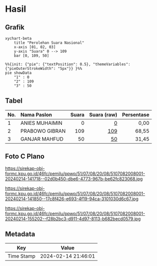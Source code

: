 # Hasil

## Grafik

```mermaid
xychart-beta
    title "Perolehan Suara Nasional"
    x-axis [01, 02, 03]
    y-axis "Suara" 0 --> 109
    bar [0, 109, 50]
```

```mermaid
%%{init: {"pie": {"textPosition": 0.5}, "themeVariables": {"pieOuterStrokeWidth": "5px"}} }%%
pie showData
    "1" : 0
    "2" : 109
    "3" : 50
```

## Tabel

| No. | Nama Paslon    | Suara | Suara (raw) | Persentase |
|:--- |:-------------- | -----:| -----------:| ----------:|
| 1   | ANIES MUHAIMIN | 0     | [0][p-1]    | 0,00       |
| 2   | PRABOWO GIBRAN | 109   | [109][p-2]  | 68,55      |
| 3   | GANJAR MAHFUD  | 50    | [50][p-3]   | 31,45      |


[p-1]: https://github.com/gigit-pemilu/pemilu-2024/blob/main/pilpres/hitung-suara/sub/51-bali/sub/07-karangasem/sub/08-kubu/sub/2008-baturinggit/sub/001-tps/sub/paslon-1.txt
[p-2]: https://github.com/gigit-pemilu/pemilu-2024/blob/main/pilpres/hitung-suara/sub/51-bali/sub/07-karangasem/sub/08-kubu/sub/2008-baturinggit/sub/001-tps/sub/paslon-2.txt
[p-3]: https://github.com/gigit-pemilu/pemilu-2024/blob/main/pilpres/hitung-suara/sub/51-bali/sub/07-karangasem/sub/08-kubu/sub/2008-baturinggit/sub/001-tps/sub/paslon-3.txt

## Foto C Plano

https://sirekap-obj-formc.kpu.go.id/46fc/pemilu/ppwp/51/07/08/20/08/5107082008001-20240214-141718--02d0b450-dbe6-4773-967b-be62fc823068.jpg

https://sirekap-obj-formc.kpu.go.id/46fc/pemilu/ppwp/51/07/08/20/08/5107082008001-20240214-141850--17c8f426-e693-4f19-94ca-3101030d6c67.jpg

https://sirekap-obj-formc.kpu.go.id/46fc/pemilu/ppwp/51/07/08/20/08/5107082008001-20240214-155202--f28b2bc3-d911-4d97-8113-b682becd0579.jpg


## Metadata

| Key        | Value               |
| ---------- | ------------------- |
| Time Stamp | 2024-02-14 21:46:01 |



